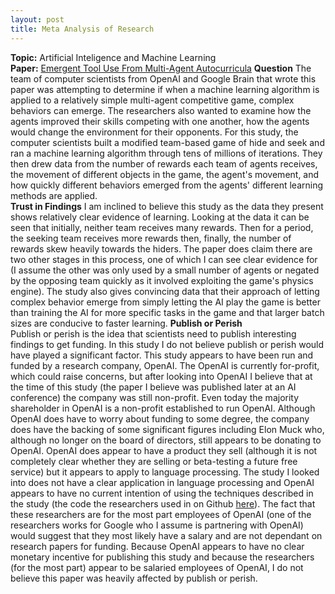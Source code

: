 ```yaml
---
layout: post
title: Meta Analysis of Research
---
```

**Topic:** Artificial Inteligence and Machine Learning  
**Paper:** [Emergent Tool Use From Multi-Agent Autocurricula](https://arxiv.org/pdf/1909.07528.pdf)
**Question**
The team of computer scientists from OpenAI and Google Brain that wrote this paper was attempting to determine if when a machine learning algorithm is applied to a relatively simple multi-agent competitive game, complex behaviors can emerge. The researchers also wanted to examine how the agents improved their skills competing with one another, how the agents would change the environment for their opponents. For this study, the computer scientists built a modified team-based game of hide and seek and ran a machine learning algorithm through tens of millions of iterations. They then drew data from the number of rewards each team of agents receives, the movement of different objects in the game, the agent's movement, and how quickly different behaviors emerged from the agents' different learning methods are applied.  
**Trust in Findings**
I am inclined to believe this study as the data they present shows relatively clear evidence of learning. Looking at the data it can be seen that initially, neither team receives many rewards. Then for a period, the seeking team receives more rewards then, finally, the number of rewards skew heavily towards the hiders. The paper does claim there are two other stages in this process, one of which I can see clear evidence for (I assume the other was only used by a small number of agents or negated by the opposing team quickly as it involved exploiting the game's physics engine). The study also gives convincing data that their approach of letting complex behavior emerge from simply letting the AI play the game is better than training the AI for more specific tasks in the game and that larger batch sizes are conducive to faster learning.
**Publish or Perish**  
Publish or perish is the idea that scientists need to publish interesting findings to get funding. In this study I do not believe publish or perish would have played a significant factor. This study appears to have been run and funded by a research company, OpenAI. The OpenAI is currently for-profit, which could raise concerns, but after looking into OpenAI I believe that at the time of this study (the paper I believe was published later at an AI conference) the company was still non-profit. Even today the majority shareholder in OpenAI is a non-profit established to run OpenAI. Although OpenAI does have to worry about funding to some degree, the company does have the backing of some significant figures including Elon Muck who, although no longer on the board of directors, still appears to be donating to OpenAI. OpenAI does appear to have a product they sell (although it is not completely clear whether they are selling or beta-testing a future free service) but it appears to apply to language processing. The study I looked into does not have a clear application in language processing and OpenAI appears to have no current intention of using the techniques described in the study (the code the researchers used in on Github [here](https://github.com/openai/multi-agent-emergence-environments)). The fact that these researchers are for the most part employees of OpenAI (one of the researchers works for Google who I assume is partnering with OpenAI) would suggest that they most likely have a salary and are not dependant on research papers for funding. Because OpenAI appears to have no clear monetary incentive for publishing this study and because the researchers (for the most part) appear to be salaried employees of OpenAI, I do not believe this paper was heavily affected by publish or perish.
